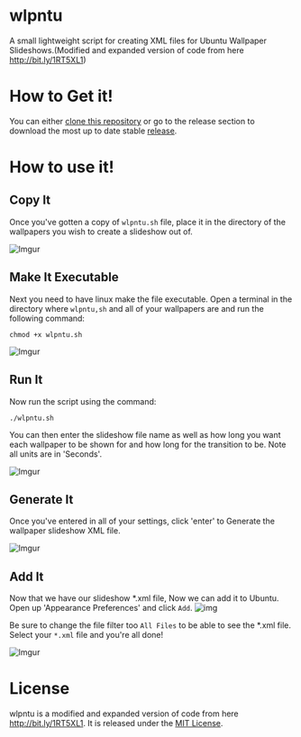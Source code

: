 # wlpntu
A small lightweight script for creating XML files for Ubuntu Wallpaper Slideshows.(Modified and expanded version of code from here http://bit.ly/1RT5XL1)

# How to Get it!
You can either [clone this repository](https://github.com/virte-c/wallpuntu) or go to the release section to download the most up to date stable [release](https://github.com/virte-c/wallpuntu/releases).

# How to use it!

## Copy It
Once you've gotten a copy of `wlpntu.sh` file, place it in the directory of the wallpapers you wish to create a slideshow out of.

![Imgur](http://i.imgur.com/vg3mRYf.png)

## Make It Executable
Next you need to have linux make the file executable. Open a terminal in the directory where `wlpntu,sh` and all of your wallpapers are and run the following command:

`chmod +x wlpntu.sh`

![Imgur](http://i.imgur.com/NLeNp2v.png)

## Run It

Now run the script using the command:

`./wlpntu.sh`

You can then enter the slideshow file name as well as how long you want each wallpaper to be shown for and how long for the transition to be. Note all units are in 'Seconds'.

![Imgur](http://i.imgur.com/n4IHLSR.png)


## Generate It

Once you've entered in all of your settings, click 'enter' to Generate the wallpaper slideshow XML file.

![Imgur](http://i.imgur.com/dy0UUBF.png)

## Add It

Now that we have our slideshow *.xml file, Now we can add it to Ubuntu. Open up 'Appearance Preferences' and click `Add`.
![img](http://imgur.com/c8ZEzpI.png)

Be sure to change the file filter too `All Files` to be able to see the *.xml file. Select your `*.xml` file and you're all done!

![Imgur](http://i.imgur.com/dJ0FeJK.png)

# License
wlpntu is a modified and expanded version of code from here http://bit.ly/1RT5XL1. It is released under the [MIT License](https://github.com/virte-c/wallpuntu/blob/master/LICENSE).
